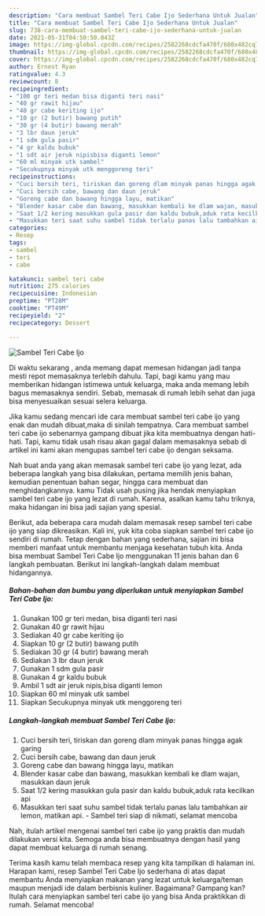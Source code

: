 ```yaml
---
description: "Cara membuat Sambel Teri Cabe Ijo Sederhana Untuk Jualan"
title: "Cara membuat Sambel Teri Cabe Ijo Sederhana Untuk Jualan"
slug: 738-cara-membuat-sambel-teri-cabe-ijo-sederhana-untuk-jualan
date: 2021-05-31T04:50:50.043Z
image: https://img-global.cpcdn.com/recipes/2582268cdcfa470f/680x482cq70/sambel-teri-cabe-ijo-foto-resep-utama.jpg
thumbnail: https://img-global.cpcdn.com/recipes/2582268cdcfa470f/680x482cq70/sambel-teri-cabe-ijo-foto-resep-utama.jpg
cover: https://img-global.cpcdn.com/recipes/2582268cdcfa470f/680x482cq70/sambel-teri-cabe-ijo-foto-resep-utama.jpg
author: Ernest Ryan
ratingvalue: 4.3
reviewcount: 8
recipeingredient:
- "100 gr teri medan bisa diganti teri nasi"
- "40 gr rawit hijau"
- "40 gr cabe keriting ijo"
- "10 gr (2 butir) bawang putih"
- "30 gr (4 butir) bawang merah"
- "3 lbr daun jeruk"
- "1 sdm gula pasir"
- "4 gr kaldu bubuk"
- "1 sdt air jeruk nipisbisa diganti lemon"
- "60 ml minyak utk sambel"
- "Secukupnya minyak utk menggoreng teri"
recipeinstructions:
- "Cuci bersih teri, tiriskan dan goreng dlam minyak panas hingga agak garing"
- "Cuci bersih cabe, bawang dan daun jeruk"
- "Goreng cabe dan bawang hingga layu, matikan"
- "Blender kasar cabe dan bawang, masukkan kembali ke dlam wajan, masukkan daun jeruk"
- "Saat 1/2 kering masukkan gula pasir dan kaldu bubuk,aduk rata kecilkan api"
- "Masukkan teri saat suhu sambel tidak terlalu panas lalu tambahkan air lemon, matikan api. Sambel teri siap di nikmati, selamat mencoba"
categories:
- Resep
tags:
- sambel
- teri
- cabe

katakunci: sambel teri cabe 
nutrition: 275 calories
recipecuisine: Indonesian
preptime: "PT28M"
cooktime: "PT49M"
recipeyield: "2"
recipecategory: Dessert

---
```



![Sambel Teri Cabe Ijo](https://img-global.cpcdn.com/recipes/2582268cdcfa470f/680x482cq70/sambel-teri-cabe-ijo-foto-resep-utama.jpg)

Di waktu  sekarang , anda memang dapat memesan hidangan jadi tanpa mesti repot memasaknya terlebih dahulu. Tapi, bagi kamu yang mau memberikan hidangan istimewa untuk keluarga, maka anda memang lebih bagus memasaknya sendiri. Sebab, memasak di rumah lebih sehat dan juga bisa menyesuaikan sesuai selera keluarga.

Jika kamu sedang mencari ide cara membuat sambel teri cabe ijo yang enak dan mudah dibuat,maka di sinilah tempatnya. Cara membuat sambel teri cabe ijo  sebenarnya gampang dibuat jika kita membuatnya dengan hati-hati. Tapi, kamu tidak usah risau akan gagal dalam memasaknya 
sebab di artikel ini kami akan mengupas sambel teri cabe ijo dengan seksama.  



Nah buat anda yang akan memasak sambel teri cabe ijo yang lezat, ada beberapa langkah yang bisa dilakukan, pertama memilih jenis bahan, kemudian penentuan bahan segar, hingga cara membuat dan menghidangkannya. kamu Tidak usah pusing jika hendak menyiapkan sambel teri cabe ijo yang lezat di rumah. Karena, asalkan kamu  tahu triknya, maka hidangan ini bisa jadi sajian yang spesial.

Berikut, ada beberapa cara mudah dalam memasak resep sambel teri cabe ijo yang siap dikreasikan. Kali ini, yuk kita coba siapkan sambel teri cabe ijo sendiri di rumah. Tetap dengan bahan yang sederhana, sajian ini bisa memberi manfaat untuk membantu menjaga kesehatan tubuh kita. Anda bisa membuat Sambel Teri Cabe Ijo menggunakan 11 jenis bahan dan 6 langkah pembuatan. Berikut ini langkah-langkah dalam membuat hidangannya.

<!--inarticleads1-->

##### Bahan-bahan dan bumbu yang diperlukan untuk menyiapkan Sambel Teri Cabe Ijo:

1. Gunakan 100 gr teri medan, bisa diganti teri nasi
1. Gunakan 40 gr rawit hijau
1. Sediakan 40 gr cabe keriting ijo
1. Siapkan 10 gr (2 butir) bawang putih
1. Sediakan 30 gr (4 butir) bawang merah
1. Sediakan 3 lbr daun jeruk
1. Gunakan 1 sdm gula pasir
1. Gunakan 4 gr kaldu bubuk
1. Ambil 1 sdt air jeruk nipis,bisa diganti lemon
1. Siapkan 60 ml minyak utk sambel
1. Siapkan Secukupnya minyak utk menggoreng teri




<!--inarticleads2-->

##### Langkah-langkah membuat Sambel Teri Cabe Ijo:

1. Cuci bersih teri, tiriskan dan goreng dlam minyak panas hingga agak garing
1. Cuci bersih cabe, bawang dan daun jeruk
1. Goreng cabe dan bawang hingga layu, matikan
1. Blender kasar cabe dan bawang, masukkan kembali ke dlam wajan, masukkan daun jeruk
1. Saat 1/2 kering masukkan gula pasir dan kaldu bubuk,aduk rata kecilkan api
1. Masukkan teri saat suhu sambel tidak terlalu panas lalu tambahkan air lemon, matikan api. - Sambel teri siap di nikmati, selamat mencoba




Nah, itulah artikel mengenai  sambel teri cabe ijo  yang praktis dan mudah dilakukan versi kita. Semoga anda bisa membuatnya dengan hasil yang dapat membuat keluarga di rumah senang. 

Terima kasih kamu telah membaca resep yang kita tampilkan di halaman ini. Harapan kami, resep  Sambel Teri Cabe Ijo sederhana di atas dapat membantu Anda menyiapkan makanan yang lezat untuk keluarga/teman maupun menjadi ide dalam berbisnis kuliner. Bagaimana? Gampang kan? Itulah cara menyiapkan sambel teri cabe ijo yang bisa Anda praktikkan di rumah. Selamat mencoba!

